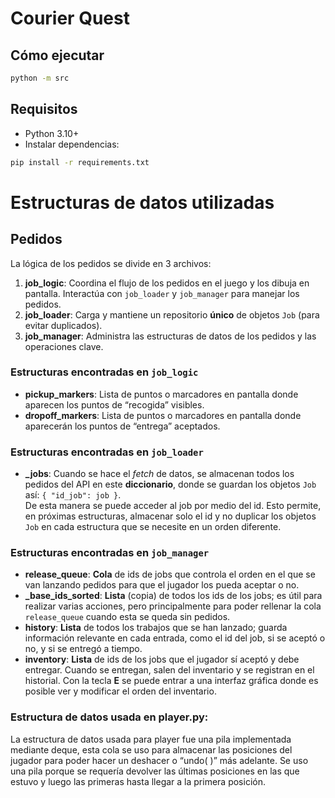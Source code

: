 # Courier Quest

## Cómo ejecutar
```bash
python -m src
```

## Requisitos
- Python 3.10+
- Instalar dependencias:
```bash
pip install -r requirements.txt
```

# Estructuras de datos utilizadas

## Pedidos

La lógica de los pedidos se divide en 3 archivos:

1. **job_logic**: Coordina el flujo de los pedidos en el juego y los dibuja en pantalla. Interactúa con `job_loader` y `job_manager` para manejar los pedidos.
2. **job_loader**: Carga y mantiene un repositorio **único** de objetos `Job` (para evitar duplicados).
3. **job_manager**: Administra las estructuras de datos de los pedidos y las operaciones clave.

### Estructuras encontradas en `job_logic`

- **pickup_markers**: Lista de puntos o marcadores en pantalla donde aparecen los puntos de “recogida” visibles.  
- **dropoff_markers**: Lista de puntos o marcadores en pantalla donde aparecerán los puntos de “entrega” aceptados.

### Estructuras encontradas en `job_loader`

- **_jobs**: Cuando se hace el *fetch* de datos, se almacenan todos los pedidos del API en este **diccionario**, donde se guardan los objetos `Job` así: `{ "id_job": job }`.  
  De esta manera se puede acceder al job por medio del id. Esto permite, en próximas estructuras, almacenar solo el id y no duplicar los objetos `Job` en cada estructura que se necesite en un orden diferente.

### Estructuras encontradas en `job_manager`

- **release_queue**: **Cola** de ids de jobs que controla el orden en el que se van lanzando pedidos para que el jugador los pueda aceptar o no.  
- **_base_ids_sorted**: **Lista** (copia) de todos los ids de los jobs; es útil para realizar varias acciones, pero principalmente para poder rellenar la cola `release_queue` cuando esta se queda sin pedidos.  
- **history**: **Lista** de todos los trabajos que se han lanzado; guarda información relevante en cada entrada, como el id del job, si se aceptó o no, y si se entregó a tiempo.  
- **inventory**: **Lista** de ids de los jobs que el jugador sí aceptó y debe entregar. Cuando se entregan, salen del inventario y se registran en el historial. Con la tecla **E** se puede entrar a una interfaz gráfica donde es posible ver y modificar el orden del inventario.

### Estructura de datos usada en player.py:
La estructura de datos usada para player fue una pila implementada mediante deque, esta cola se uso para almacenar las posiciones del jugador para poder hacer un deshacer o “undo( )” más adelante. Se uso una pila porque se requería devolver las últimas posiciones en las que estuvo y luego las primeras hasta llegar a la primera posición. 
